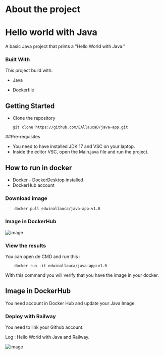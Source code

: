 # About the project

# Hello world with Java

A basic Java project that prints a "Hello World with Java."
### Built With

This project build with:
 * Java
 
 * Dockerfile


## Getting Started
* Clone the repository

    ```
    git clone https://github.com/EAllaucaD/java-app.git
    ```


##Pre-requisites

* You need to have installed JDK 17 and VSC on your laptop.
* Inside the editor VSC, open the Main.java file and run the project.



## How to run in docker

* Docker - DockerDesktop installed
* DockerHub account

### Download image
```
    docker pull edwinallauca/java-app:v1.0
```
### Image in DockerHub

![image](https://github.com/user-attachments/assets/b355007c-5107-4302-b36f-32f1d6db5e48)

### View the results
You can open de CMD and run this :
```
    docker run -it edwinallauca/java-app:v1.0
```
With this command you will verify that you have the image in your docker.

## Image in DockerHub

You need account in Docker Hub and update your Java Image.


### Deploy with Railway
You need to link your Github account.

Log : Hello World with Java and Railway.

![image](https://github.com/user-attachments/assets/4e10a118-9a84-4bcb-a458-1a524bb20fcb)
